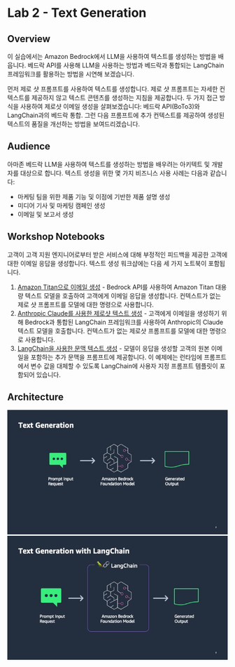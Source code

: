 # Lab 2 - Text Generation

## Overview

이 실습에서는 Amazon Bedrock에서 LLM을 사용하여 텍스트를 생성하는 방법을 배웁니다. 베드락 API를 사용해 LLM을 사용하는 방법과 베드락과 통합되는 LangChain 프레임워크를 활용하는 방법을 시연해 보겠습니다. 

먼저 제로 샷 프롬프트를 사용하여 텍스트를 생성합니다. 제로 샷 프롬프트는 자세한 컨텍스트를 제공하지 않고 텍스트 콘텐츠를 생성하는 지침을 제공합니다. 두 가지 접근 방식을 사용하여 제로샷 이메일 생성을 살펴보겠습니다: 베드락 API(BoTo3)와 LangChain과의 베드락 통합. 그런 다음 프롬프트에 추가 컨텍스트를 제공하여 생성된 텍스트의 품질을 개선하는 방법을 보여드리겠습니다.

## Audience

아마존 베드락 LLM을 사용하여 텍스트를 생성하는 방법을 배우려는 아키텍트 및 개발자를 대상으로 합니다. 
텍스트 생성을 위한 몇 가지 비즈니스 사용 사례는 다음과 같습니다:

- 마케팅 팀을 위한 제품 기능 및 이점에 기반한 제품 설명 생성
- 미디어 기사 및 마케팅 캠페인 생성
- 이메일 및 보고서 생성

## Workshop Notebooks

고객이 고객 지원 엔지니어로부터 받은 서비스에 대해 부정적인 피드백을 제공한 고객에 대한 이메일 응답을 생성합니다. 텍스트 생성 워크샵에는 다음 세 가지 노트북이 포함됩니다. 
1. [Amazon Titan으로 이메일 생성](./00_generate_w_bedrock.ipynb) - Bedrock API를 사용하여 Amazon Titan 대용량 텍스트 모델을 호출하여 고객에게 이메일 응답을 생성합니다. 컨텍스트가 없는 제로 샷 프롬프트를 모델에 대한 명령으로 사용합니다. 
2. [Anthropic Claude를 사용한 제로샷 텍스트 생성](01_zero_shot_generation.ipynb) - 고객에게 이메일을 생성하기 위해 Bedrock과 통합된 LangChain 프레임워크를 사용하여 Anthropic의 Claude 텍스트 모델을 호출합니다. 컨텍스트가 없는 제로샷 프롬프트를 모델에 대한 명령으로 사용합니다. 
3. [LangChain을 사용한 문맥 텍스트 생성](./02_contextual_generation.ipynb) - 모델이 응답을 생성할 고객의 원본 이메일을 포함하는 추가 문맥을 프롬프트에 제공합니다. 이 예제에는 런타임에 프롬프트에서 변수 값을 대체할 수 있도록 LangChain에 사용자 지정 프롬프트 템플릿이 포함되어 있습니다.

## Architecture

![Bedrock](./images/bedrock.jpg)
![Bedrock](./images/bedrock_langchain.jpg)
